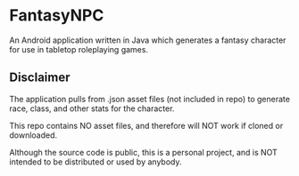 # FantasyNPC
An Android application written in Java which generates a fantasy character for use in tabletop roleplaying games.
## Disclaimer
The application pulls from .json asset files (not included in repo) to generate race, class, and other stats for the character.

This repo contains NO asset files, and therefore will NOT work if cloned or downloaded.

Although the source code is public, this is a personal project, and is NOT intended to be distributed or used by anybody.